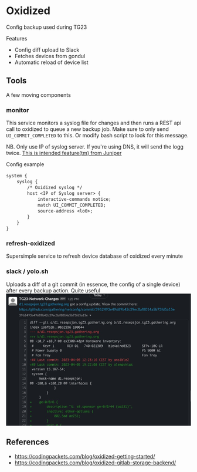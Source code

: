 # Oxidized

Config backup used during TG23

Features

- Config diff upload to Slack
- Fetches devices from gondul
- Automatic reload of device list

## Tools

A few moving components

### monitor

This service monitors a syslog file for changes and then runs a REST api call to oxidized
to queue a new backup job.
Make sure to only send `UI_COMMIT_COMPLETED` to this. Or modify bash script to look for this message.

NB. Only use IP of syslog server. If you're using DNS, it will send the logg twice. [This is intended feature(tm) from Juniper](https://supportportal.juniper.net/s/article/Junos-Syslog-server-receives-duplicate-syslog-when-using-DNS-name-as-host?language=en_US)

Config example

```junos
system {
    syslog {
        /* Oxidized syslog */
        host <IP of Syslog server> {
            interactive-commands notice;
            match UI_COMMIT_COMPLETED;
            source-address <lo0>;
        }
    }
}
```

### refresh-oxidized

Supersimple service to refresh device database of oxidized every minute

### slack / yolo.sh

Uploads a diff of a git commit (in essence, the config of a single device) after every backup action.
Quite useful
![Odizied](img/slack.jpg?raw=true)

## References

- <https://codingpackets.com/blog/oxidized-getting-started/>
- <https://codingpackets.com/blog/oxidized-gitlab-storage-backend/>
